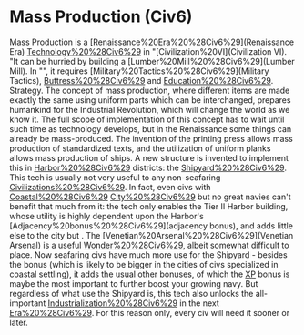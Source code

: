 # Mass Production (Civ6)

Mass Production is a [Renaissance%20Era%20%28Civ6%29](Renaissance Era) [Technology%20%28Civ6%29](technology) in "[Civilization%20VI](Civilization VI). "It can be hurried by building a [Lumber%20Mill%20%28Civ6%29](Lumber Mill). 
In "", it requires [Military%20Tactics%20%28Civ6%29](Military Tactics), [Buttress%20%28Civ6%29](Buttress) and [Education%20%28Civ6%29](Education). 
Strategy.
The concept of mass production, where different items are made exactly the same using uniform parts which can be interchanged, prepares humankind for the Industrial Revolution, which will change the world as we know it. The full scope of implementation of this concept has to wait until such time as technology develops, but in the Renaissance some things can already be mass-produced. The invention of the printing press allows mass production of standardized texts, and the utilization of uniform planks allows mass production of ships. A new structure is invented to implement this in [Harbor%20%28Civ6%29](Harbor) districts: the [Shipyard%20%28Civ6%29](Shipyard).
This tech is usually not very useful to any non-seafaring [Civilizations%20%28Civ6%29](civilization). In fact, even civs with [Coastal%20%28Civ6%29](coastal) [City%20%28Civ6%29](cities) but no great navies can't benefit that much from it: the tech only enables the Tier II Harbor building, whose utility is highly dependent upon the Harbor's [Adjacency%20bonus%20%28Civ6%29](adjacency bonus), and adds little else to the city but . The [Venetian%20Arsenal%20%28Civ6%29](Venetian Arsenal) is a useful [Wonder%20%28Civ6%29](wonder), albeit somewhat difficult to place.
Now seafaring civs have much more use for the Shipyard - besides the bonus (which is likely to be bigger in the cities of civs specialized in coastal settling), it adds the usual other bonuses, of which the [XP](XP) bonus is maybe the most important to further boost your growing navy.
But regardless of what use the Shipyard is, this tech also unlocks the all-important [Industrialization%20%28Civ6%29](Industrialization) in the next [Era%20%28Civ6%29](era). For this reason only, every civ will need it sooner or later.